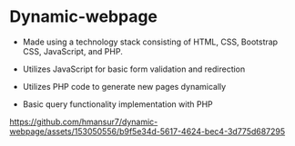 # Dynamic-webpage

* Made using a technology stack consisting of HTML, CSS, Bootstrap CSS, JavaScript, and PHP.

* Utilizes JavaScript for basic form validation and redirection

* Utilizes PHP code to generate new pages dynamically

* Basic query functionality implementation with PHP

https://github.com/hmansur7/dynamic-webpage/assets/153050556/b9f5e34d-5617-4624-bec4-3d775d687295
